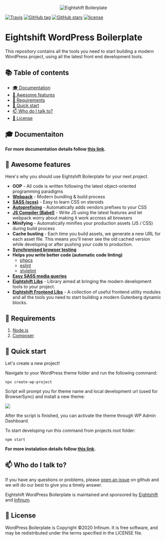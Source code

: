 <p align="center">
  <img alt="Eightshift Boilerplate" src="https://raw.githubusercontent.com/infinum/eightshift-frontend-libs/develop/package/logo.svg?raw=true&sanitize=true" />
</p>

[![Travis](https://img.shields.io/travis/infinum/eightshift-boilerplate.svg?style=for-the-badge)](https://travis-ci.org/infinum/eightshift-boilerplate)
[![GitHub tag](https://img.shields.io/github/tag/infinum/eightshift-boilerplate.svg?style=for-the-badge)](https://github.com/infinum/eightshift-boilerplate)
[![GitHub stars](https://img.shields.io/github/stars/infinum/eightshift-boilerplate.svg?style=for-the-badge&label=Stars)](https://github.com/infinum/eightshift-boilerplate/)
[![license](https://img.shields.io/github/license/infinum/eightshift-boilerplate.svg?style=for-the-badge)](https://github.com/infinum/eightshift-boilerplate)

# Eightshift WordPress Boilerplate

This repository contains all the tools you need to start building a modern WordPress project, using all the latest front end development tools.

## :books: Table of contents
- [:mortar_board: Documentation](#mortar_board-documentation)
- [:tada: Awesome features](#tada-awesome-features)
- [:school_satchel: Requirements](#school_satchel-requirements)
- [:rocket: Quick start](#rocket-quick-start)
- [:mailbox: Who do I talk to?](#mailbox-who-do-i-talk-to)
- [:scroll: License](#scroll-license)

## :mortar_board: Documentaiton
**For more documentation details follow [this link](https://infinum.github.io/eightshift-docs).**

## :tada: Awesome features

Here's why you should use Eightshift Boilerplate for your next project.

- **OOP** - All code is written following the latest object-oriented programming paradigms
- **[Webpack](https://webpack.js.org/)** - Modern bundling & build process
- **[SASS (scss)](https://sass-lang.com/)** - Easy to learn CSS on steroids
- **[Autoprefixing](https://autoprefixer.github.io/)** - Automatically adds vendors prefixes to your CSS
- **[JS Compiler (Babel)](https://babeljs.io/)** - Write JS using the latest features and let webpack worry about making it work accross all browsers
- **Minifying** - Automatically minifies your production assets (JS / CSS) during build process
- **Cache busting** - Each time you build assets, we generate a new URL for each asset file. This means you'll never see the old cached version while developing or after pushing your code to production.
- **[Synchronised browser testing](https://www.browsersync.io/)**
- **Helps you write better code (automatic code linting)**
  - [phpcs](https://github.com/squizlabs/PHP_CodeSniffer)
  - [eslint](https://eslint.org/)
  - [stylelint](https://stylelint.io/)
- **[Easy SASS media queries](https://github.com/infinum/media-blender)**
- **[Eightshift Libs](https://github.com/infinum/eightshift-libs)** - Library aimed at bringing the modern development tools to your project.
- **[Eightshift Frontend Libs](https://github.com/infinum/eightshift-frontend-libs)** - A collection of useful frontend utility modules and all the tools you need to start building a modern Gutenberg dynamic blocks.

## :school_satchel: Requirements

1. [Node.js](https://nodejs.org/en/)
2. [Composer](https://getcomposer.org/)

## :rocket: Quick start 
Let's create a new project!

Navigate to your WordPress theme folder and run the following command:

```
npx create-wp-project
```

Script will prompt you for theme name and local development url (used for BrowserSync) and install a new theme:

![](https://raw.githubusercontent.com/infinum/eightshift-frontend-libs/develop/package/setup.gif)

After the script is finished, you can activate the theme through WP Admin Dashboard. 

To start developing run this command from projects root folder:
```
npm start
```

**For more instalation details follow [this link](https://infinum.github.io/eightshift-docs).**

## :mailbox: Who do I talk to?

If you have any questions or problems, please [open an issue](https://github.com/infinum/eightshift-boilerplate/issues) on github and we will do our best to give you a timely answer.

Eightshift WordPress Boilerplate is maintained and sponsored by
[Eightshift](https://eightshift.com) and [Infinum](https://infinum.co).

## :scroll: License

WordPress Boilerplate is Copyright ©2020 Infinum. It is free software, and may be redistributed under the terms specified in the LICENSE file.
